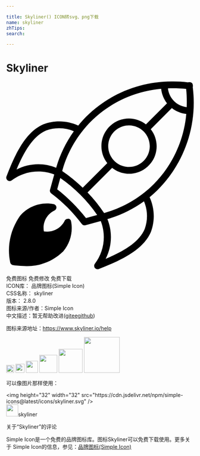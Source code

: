 ```yaml
---

title: Skyliner() ICON转svg、png下载
name: skyliner
zhTips: 
search: 

---
```


# Skyliner  <small style="font-size: 60%;font-weight: 100"></small>

<div id="svg" class="svg-wrap">
<svg role="img" viewBox="0 0 24 24" xmlns="http://www.w3.org/2000/svg"><title>Skyliner icon</title><path d="M7.961 17.563c-.182-.037-.366.044-.461.203-.475 1.02-1.576 1.592-2.684 1.395-.203-1.108.373-2.213 1.397-2.681.204-.125.271-.392.146-.597-.067-.111-.182-.188-.311-.205-1.577-.297-3.193.262-4.252 1.469C.545 18.865.074 21.03.5 23.113c.031.185.175.329.359.359.498.081 1.002.12 1.508.12 1.834.102 3.625-.581 4.931-1.873.89-1.054 1.259-2.452 1.007-3.808-.021-.187-.161-.337-.345-.375l.001.027zM23.778.203c-.171-.169-.522-.089-.522-.089C22.621.04 21.98.003 21.339.001c-4.154-.043-8.153 1.576-11.106 4.497-.36.362-.7.742-1.02 1.139-1.402-.65-3.008-.709-4.455-.165-2.287.984-3.623 3.787-4.729 6.671-.087.224.025.476.249.562.144.055.304.031.425-.064 1.566-1.163 3.618-1.445 5.44-.749L5.6 13.856c-.05.184.026.377.187.479 1.466 1.096 2.767 2.395 3.863 3.857.103.163.298.239.482.188l1.963-.539c.719 1.826.436 3.893-.749 5.456-.148.188-.116.463.071.61.121.096.285.12.428.064 2.883-1.109 5.686-2.443 6.665-4.722.544-1.446.487-3.049-.161-4.451.395-.326.772-.672 1.133-1.036 3.381-3.44 5-8.241 4.392-13.026 0 0 .076-.352-.096-.524V.203zM21.339.87c.563 0 1.127.029 1.688.088.079.771.103 1.548.07 2.322-.611-.066-1.184-.34-1.623-.771-.438-.437-.713-1.009-.777-1.623.209-.011.422-.018.636-.018l.006.002zM10.846 5.112C13.262 2.716 16.438 1.24 19.828.94c.07.677.33 1.318.749 1.855l-2.698 2.697c-1.529-1.203-3.742-.939-4.946.59-1.005 1.278-1.005 3.078 0 4.356l-3.147 3.147c-.811-.785-1.689-1.498-2.626-2.131.662-2.394 1.932-4.58 3.686-6.342zm7.524 3.159c.001 1.469-1.188 2.66-2.657 2.66-1.469.002-2.659-1.188-2.66-2.656 0-1.47 1.189-2.66 2.657-2.661h.003c1.467 0 2.656 1.19 2.657 2.657zM1.314 11.269c.941-2.254 2.09-4.268 3.779-4.994 1.154-.428 2.428-.396 3.559.09C7.639 7.78 6.871 9.36 6.387 11.033c-1.645-.667-3.498-.581-5.074.233l.001.003zm8.891 6.19c-1.074-1.37-2.311-2.604-3.683-3.677l.395-1.434c1.845 1.275 3.444 2.874 4.722 4.718l-1.434.393zm7.508 1.425c-.727 1.698-2.737 2.848-4.989 3.789.811-1.578.893-3.432.225-5.074 1.677-.488 3.259-1.26 4.679-2.278.484 1.134.515 2.412.083 3.566l.002-.003zm-5.186-2.06c-.629-.937-1.34-1.816-2.123-2.628l3.147-3.148c1.528 1.203 3.743.939 4.945-.59 1.006-1.278 1.006-3.078 0-4.356l2.698-2.698c.535.418 1.177.677 1.85.75-.299 3.387-1.772 6.563-4.166 8.979-1.763 1.754-3.947 3.022-6.343 3.684l-.008.007z"/></svg>
</div>
<detail full-name='skyliner'></detail>

<div class="detail-page">
<p>
<span><span class="badge-success badge">免费图标</span> <span class="badge-success badge">免费修改</span>  <span class="badge-success badge">免费下载</span> </span>
<br/>
<span>
ICON库：
<span class="badge-secondary badge">品牌图标(Simple Icon)</span> 
</span>
<br/>
<span>
CSS名称：
<span class="badge-secondary badge">skyliner</span> 
</span>

<br/>
<span>
版本：
<span class="badge-secondary badge">2.8.0</span> 
</span>
<br/>
<span>图标来源/作者：<span class="badge-light badge">Simple Icon</span></span> 
<br/>
<span class="zh-detail">中文描述：暂无<span class="help-link"><span>帮助改进</span>(<a href="https://gitee.com/liuwave/icon-helper/edit/master/json/brands/skyliner.json" target="_blank" rel="noopener noreferrer">gitee</a><a href="https://github.com/liuwave/icon-helper/edit/master/json/brands/skyliner.json" target="_blank" rel="noopener noreferrer">github</a></span>)</span><br/>
</p>
</div><div class="description description alert alert-light"><p>图标来源地址：<a href="https://www.skyliner.io/help" target="_blank" rel="noopener noreferrer">https://www.skyliner.io/help</a></p></div>
<div class="alert alert-dark">
<img height="21" width="21" src="https://cdn.jsdelivr.net/npm/simple-icons@latest/icons/skyliner.svg" />
<img height="24" width="24" src="https://cdn.jsdelivr.net/npm/simple-icons@latest/icons/skyliner.svg" />
<img height="32" width="32" src="https://cdn.jsdelivr.net/npm/simple-icons@latest/icons/skyliner.svg" />
<img height="48" width="48" src="https://cdn.jsdelivr.net/npm/simple-icons@latest/icons/skyliner.svg" />
<img height="64" width="64" src="https://cdn.jsdelivr.net/npm/simple-icons@latest/icons/skyliner.svg" />
<img height="96" width="96" src="https://cdn.jsdelivr.net/npm/simple-icons@latest/icons/skyliner.svg" />

</div>
<div>
  <p>可以像图片那样使用：    
  </p>
  <div class="alert alert-primary" style="font-size: 14px">
    &lt;img height="32" width="32" src="https://cdn.jsdelivr.net/npm/simple-icons@latest/icons/skyliner.svg" /&gt;
    <copy-btn content='<img height="32" width="32" src="https://cdn.jsdelivr.net/npm/simple-icons@latest/icons/skyliner.svg" />'></copy-btn>
  </div>
  <div class="alert alert-secondary">
    <img height="32" width="32" src="https://cdn.jsdelivr.net/npm/simple-icons@latest/icons/skyliner.svg" />skyliner
    <copy-btn content="skyliner" btn-title="复制图标名称"></copy-btn>
  </div>
</div>

<Vssue title="关于“Skyliner”的评论" >关于“Skyliner”的评论</Vssue>


<div><p>Simple Icon是一个免费的品牌图标库。图标Skyliner可以免费下载使用。更多关于  Simple Icon的信息，参见：<a target="_blank" href="https://iconhelper.cn/brands.html">品牌图标(Simple Icon)</a>
</p></div>
